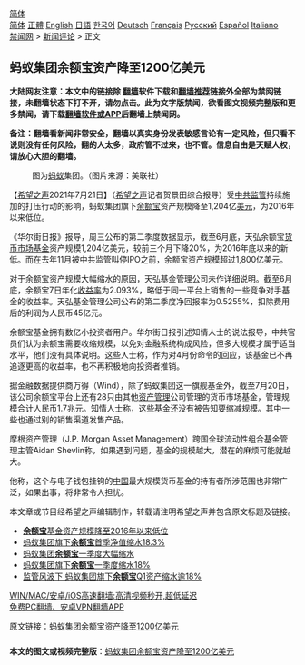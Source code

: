  <!-- 面包屑导航 --> <div class="breadcrumb"><!-- GTranslate: https://gtranslate.io/ -->  <div class="switcher notranslate">  <div class="selected">  <a href="#" onclick="return false;"> 简体</a>  </div>  <div class="option">  <a href="https://www.bannedbook.org" onclick="doGTranslate('zh-CN|zh-CN');jQuery('div.switcher div.selected a').html(jQuery(this).html());return false;" title="简体中文" class="nturl selected"> 简体</a>  <a href="https://www.bannedbook.org/zh-tw/" onclick="doGTranslate('zh-CN|zh-TW');jQuery('div.switcher div.selected a').html(jQuery(this).html());return false;" title="繁體中文" class="nturl"> 正體</a>  <a href="https://www.bannedbook.org/en/" onclick="doGTranslate('zh-CN|en');jQuery('div.switcher div.selected a').html(jQuery(this).html());return false;" title="English" class="nturl"> English</a>  <a href="https://www.bannedbook.org/ja/" onclick="doGTranslate('zh-CN|ja');jQuery('div.switcher div.selected a').html(jQuery(this).html());return false;" title="日本語" class="nturl"> 日語</a>  <a href="https://www.bannedbook.org/ko/" onclick="doGTranslate('zh-CN|ko');jQuery('div.switcher div.selected a').html(jQuery(this).html());return false;" title="한국어" class="nturl"> 한국어</a>  <a href="https://www.bannedbook.org/de/" onclick="doGTranslate('zh-CN|de');jQuery('div.switcher div.selected a').html(jQuery(this).html());return false;" title="Deutsch" class="nturl"> Deutsch</a>  <a href="https://www.bannedbook.org/fr/" onclick="doGTranslate('zh-CN|fr');jQuery('div.switcher div.selected a').html(jQuery(this).html());return false;" title="Français" class="nturl"> Français</a>  <a href="https://www.bannedbook.org/ru/" onclick="doGTranslate('zh-CN|ru');jQuery('div.switcher div.selected a').html(jQuery(this).html());return false;" title="Русский" class="nturl"> Русский</a>  <a href="https://www.bannedbook.org/es/" onclick="doGTranslate('zh-CN|es');jQuery('div.switcher div.selected a').html(jQuery(this).html());return false;" title="Español" class="nturl"> Español</a>  <a href="https://www.bannedbook.org/it/" onclick="doGTranslate('zh-CN|it');jQuery('div.switcher div.selected a').html(jQuery(this).html());return false;" title="Italiano" class="nturl"> Italiano</a>  </div>  </div>      <div class='breadcrumb-sub'><!-- Breadcrumb NavXT 6.3.0 --> <a href="https://www.bannedbook.org/" class="home">禁闻网</a> &gt; <a href="https://www.bannedbook.org/bnews/comments/" class="category">新闻评论</a> &gt; 正文</div></div><h2>蚂蚁集团余额宝资产降至1200亿美元</h2> <p class="notice"><b>大陆网友注意：本文中的链接除 <a href="https://github.com/bannedbook/fanqiang" >翻墙</a>软件下载和<a href="https://github.com/killgcd/justmysocks/blob/master/README.md">翻墙推荐</a>链接外全部为禁网链接，未翻墙状态下打不开，请勿点击。此为文字版禁闻，欲看图文视频完整版和更多禁闻，请下载<a href="https://github.com/bannedbook/fanqiang">翻墙软件或APP</a>后翻墙上禁闻网。</p><p>备注：翻墙看新闻非常安全，翻墙以真实身份发表敏感言论有一定风险，但只看不说则没有任何风险，翻的人太多，政府管不过来，也不管。信息自由是天赋人权，请放心大胆的翻墙。</b></p>  <div class="entry"> <figure> <p><figcaption>图为<a href="https://www.bannedbook.org/bnews/tag/%e8%9a%82%e8%9a%81/" class="st_tag internal_tag" rel="tag" title="标签 蚂蚁 下的日志">蚂蚁</a>集团。（图片来源：美联社）</figcaption></figure> <p>【<span class='wp_keywordlink_affiliate'><a href="https://www.soundofhope.org" title="希望之声" target="_blank">希望之声</a></span>2021年7月21日】（<a href="https://www.bannedbook.org/bnews/tag/%e5%b8%8c%e6%9c%9b%e4%b9%8b%e5%a3%b0/" class="st_tag internal_tag" rel="tag" title="标签 希望之声 下的日志">希望之声</a>记者贺景田综合报导）受<a href="https://www.bannedbook.org/bnews/tag/%E4%B8%AD%E5%85%B1%E7%9B%91%E7%AE%A1/" class="st_tag internal_tag" rel="tag" title="标签 中共监管 下的日志">中共监管</a>持续施加的打压行动的影响，蚂蚁集团旗下<a href="https://www.bannedbook.org/bnews/tag/%e4%bd%99%e9%a2%9d%e5%ae%9d/" class="st_tag internal_tag" rel="tag" title="标签 余额宝 下的日志">余额宝</a>资产规模降至1,204亿<a href="https://www.bannedbook.org/bnews/tag/%e7%be%8e%e5%85%83/" class="st_tag internal_tag" rel="tag" title="标签 美元 下的日志">美元</a>，为2016年以来低位。</p> <p>《华尔街日报》报导，周三公布的第二季度数据显示，截至6月底，天弘余额宝<a href="https://www.bannedbook.org/bnews/tag/%E8%B4%A7%E5%B8%81%E5%B8%82%E5%9C%BA/" class="st_tag internal_tag" rel="tag" title="标签 货币市场 下的日志">货币市场</a><a href="https://www.bannedbook.org/bnews/tag/%E5%9F%BA%E9%87%91/" class="st_tag internal_tag" rel="tag" title="标签 基金 下的日志">基金</a>资产规模1,204亿美元，较前三个月下降20%，为2016年底以来的新低。而在去年11月被中共监管叫停IPO之前，余额宝资产规模超过1,800亿美元。</p>  <p>对于余额宝资产规模大幅缩水的原因，天弘基金管理公司未作详细说明。截至6月底，余额宝7日年化<a href="https://www.bannedbook.org/bnews/tag/%E6%94%B6%E7%9B%8A%E7%8E%87/" class="st_tag internal_tag" rel="tag" title="标签 收益率 下的日志">收益率</a>为2.093%，略低于同一平台上销售的一些竞争对手基金的收益率。天弘基金管理公司公布的第二季度净回报率为0.5255%，扣除费用后的利润为人民币45亿元。</p> <p>余额宝基金拥有数亿小投资者用户。华尔街日报引述知情人士的说法报导，中共官员们认为余额宝需要收缩规模，以免对金融系统构成风险，但多大规模才属于适当水平，他们没有具体说明。这些人士称，作为对4月份命令的回应，该基金已不再追逐更高的收益率，也不再积极地向投资者推销。</p>  <p>据金融数据提供商万得（Wind），除了蚂蚁集团这一旗舰基金外，截至7月20日，该公司余额宝平台上还有28只由其他<a href="https://www.bannedbook.org/bnews/tag/%E8%B5%84%E4%BA%A7%E7%AE%A1%E7%90%86/" class="st_tag internal_tag" rel="tag" title="标签 资产管理 下的日志">资产管理</a>公司管理的货币市场基金，管理规模合计人民币1.7兆元。知情人士称，这些基金还没有被告知要缩减规模。其中一些也通过别的销售渠道发售产品。</p> <p>摩根资产管理（J.P. Morgan Asset Management）跨国全球流动性组合基金管理主管Aidan Shevlin称，如果遇到问题，基金的规模越大，潜在的麻烦可能就越大。</p>  <p>他称，这个与电子钱包挂钩的<span class='wp_keywordlink_affiliate'><a href="https://www.bannedbook.org/" title="中国" target="_blank">中国</a></span>最大规模货币基金的持有者所涉范围也非常广泛，如果出事，将非常令人担忧。</p> <p>本文章或节目经希望之声编辑制作，转载请注明希望之声并包含原文标题及链接。 </p>  <ul class='op-related-articles' title='相关阅读'> <li><a href='https://www.bannedbook.org/bnews/baitai/20210721/1591454.html' target='_blank'><b>余额宝</b>基金资产规模降至2016年以来低位</a></li> <li><a href='https://www.bannedbook.org/bnews/finance/20210423/1532230.html' target='_blank'>蚂蚁集团旗下<b>余额宝</b>首季净值缩水18.3%</a></li> <li><a href='https://www.bannedbook.org/bnews/headline/20210423/1531902.html' target='_blank'>蚂蚁集团<b>余额宝</b>一季度大幅缩水</a></li> <li><a href='https://www.bannedbook.org/bnews/comments/20210423/1531808.html' target='_blank'>蚂蚁集团旗下<b>余额宝</b>一季度缩水18%</a></li> <li><a href='https://www.bannedbook.org/bnews/cnnews/20210423/1531793.html' target='_blank'>监管风波下 蚂蚁集团旗下<b>余额宝</b>Q1资产缩水逾18%</a></li> </ul> <p class="texttj"> <a href="https://github.com/bannedbook/fanqiang/wiki/V2ray%E6%9C%BA%E5%9C%BA" target="_blank">WIN/MAC/安卓/iOS高速翻墙:高清视频秒开,超低延迟</a><br/> <a href="https://github.com/bannedbook/fanqiang/wiki/%E7%A6%81%E9%97%BB%E7%BD%91%E5%AE%89%E5%8D%93%E7%BF%BB%E5%A2%99%E6%96%B0%E9%97%BBAPP" target="_blank">免费PC翻墙、安卓VPN翻墙APP</a></p><p>原文链接：<a class="src_link"  href="https://www.soundofhope.org/post/527903" target="_blank">蚂蚁集团余额宝资产降至1200亿美元</a></p><a name='sharetosocial'></a>  <div style="margin-bottom:5px;padding-bottom:5px;clear:both"> <div id="archive-pix-1" class="banner-ads"> <!-- AuctionX Display platform tag START --> <div id="26318x728x90x621x_ADSLOT2" clicktrack="%%CLICK_URL_ESC%%"></div> <!-- AuctionX Display platform tag END --> </div> <div id="archive-pix-2" class="banner-ads"> <!-- AuctionX Display platform tag START --> <div id="26315x300x250x621x_ADSLOT2" clicktrack="%%CLICK_URL_ESC%%"></div> <!-- AuctionX Display platform tag END --> </div> </div>  <div id="archive-pix-1" class="banner-ads"> <!-- AuctionX Display platform tag START --> <div id="26318x728x90x621x_ADSLOT3" clicktrack="%%CLICK_URL_ESC%%"></div> <!-- AuctionX Display platform tag END --> </div> <div><b>本文的图文或视频完整版</b>：<a href='https://www.bannedbook.org/bnews/comments/20210722/1591661.html'>蚂蚁集团余额宝资产降至1200亿美元</a></div>  </div><!--END ENTRY--> 